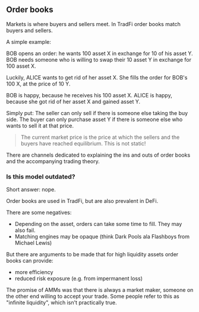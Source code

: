 ## Order books  
Markets is where buyers and sellers meet. In TradFi order books match buyers and sellers.

A simple example:  

BOB opens an order: he wants 100 asset X in exchange for 10 of his asset Y. BOB needs someone who is willing to swap their 10 asset Y in exchange for 100 asset X. 

Luckily, ALICE wants to get rid of her asset X. She fills the order for BOB's 100 X, at the price of 10 Y.  

BOB is happy, because he receives his 100 asset X. ALICE is happy, because she got rid of her asset X and gained asset Y.  

Simply put: The seller can only sell if there is someone else taking the buy side. The buyer can only purchase asset Y if there is someone else who wants to sell it at that price.  

> The current market price is the price at which the sellers and the buyers have reached equilibrium. This is not static!  

There are channels dedicated to explaining the ins and outs of order books and the accompanying trading theory. 

### Is this model outdated?  

Short answer: nope. 

Order books are used in TradFi, but are also prevalent in DeFi.  

There are some negatives:  
- Depending on the asset, orders can take some time to fill. They may also fail. 
- Matching engines may be opaque (think Dark Pools ala Flashboys from Michael Lewis)

But there are arguments to be made that for high liquidity assets order books can provide:  
- more efficiency  
- reduced risk exposure (e.g. from impermanent loss)

The promise of AMMs was that there is always a market maker, someone on the other end willing to accept your trade. Some people refer to this as "infinite liquidity", which isn't practically true. 
